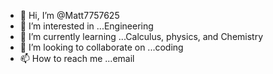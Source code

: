 - 👋 Hi, I’m @Matt7757625
- 👀 I’m interested in ...Engineering
- 🌱 I’m currently learning ...Calculus, physics, and Chemistry
- 💞️ I’m looking to collaborate on ...coding
- 📫 How to reach me ...email

<!---
Matt7757625/Matt7757625 is a ✨ special ✨ repository because its `README.md` (this file) appears on your GitHub profile.
You can click the Preview link to take a look at your changes.
--->
